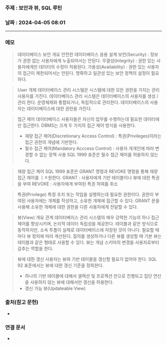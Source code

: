 ### 주제 : 보안과 뷰, SQL 루틴

### 날짜 : 2024-04-05 08:01
----
### 메모
> 데이터베이스 보안 개요
> 안전한 데이터베이스 응용 설계
> 보안(Security) : 정보가 권한 없는 사용자에게 누출되어서는 안된다.
> 무결성(Integrity) : 권한 있는 사용자에게만 데이터의 수정이 허용된다.
> 가용성(Availability) : 권한 있는 사용자의 접근이 제한되어서는 안된다.
> 명확하고 일관성 있는 보안 정책의 설정이 필요하다.

> User 개체
> 데이터베이스 관리 시스템은 시스템에 대한 모든 권한을 가지는 관리 사용자를 가진다.
> 데이터베이스 관리 시스템은 데이터베이스의 사용자를 생성 / 관리 한다.
> 운영체제와 통합되거나, 독립적으로 관리한다.
> 데이터베이스의 사용자는 데이터베이스에 대한 권한을 가진다.

> 접근 제어
> 데이터베이스 사용자들은 자신의 업무를 수행하는데 필요한 데이터에만 접근한다.
> DBMS는 크게 두 가지의 접근 제어 방식을 사용한다.
> 	- 재량 접근 제어(Discretionary Access Control) : 특권(Privileges)이라는 접근 권한의 개념에 기반한다.
> 	- 필수 접근 제어(Mandatory Acccess Control) : 사용자 개개인에 따라 변경할 수 없는 정책 사용
> SQL 1999 표준은 필수 접근 제어를 허용하지 않는다.

> 재량 접근 제어
> SQL 1999 표준은 GRANT 명령과 REVOKE 명령을 통해 재량 접근 제어를 ㅣㅈ원한다.
> GRANT : 사용자에게 기반 테이블이나 뷰에 대한 특권을 부여
> REVOKE : 사용자에게 부여된 특권 허여를 취소

> 특권(Privilege)
> 특정 조치 또는 작업을 실행하는데 필요한 권한이다.
> 권한이 부여된 사용자에는 개체를 작성하고, 소유한 개체에 접근할 수 있다. 
> GRANT 문을 사용해  소유한 개체에 대한 권한을 다른 사용자에게 전달할 수 있다.

> 뷰(View) 개요
> 관계 데이터베이스 관리 시스템의 매우 강력한 기능의 하나
> 접근 제어를 향상시키며, 논리적 데이터 독립성을 제공한다.
> 테이블과 같은 방식으로 동작하지만, 소속 투플이 실제로 데이터베이스에 저장된 것이 아니다.
> 필요할 때 마다 뷰 정의에 따라 계산된다.
> 질의를 생성하거나 다른 뷰를 생성할 때 기본 뷰는 테이블과 같은 형태로 사용할 수 있다.
> 뷰는 개념 스키마의 변경을 사용자로부터 감추는 역할을 한다.

> 뷰에 대한 갱신
> 사용자는 뷰와 기반 테이블을 갱신할 필요가 없어야 한다.
> SQL 92 표준에서는 뷰에 대한 갱신 기준을 정희한다.
> 	- 하나의 기반 테이블에 대해서 셀렉션 및 프로젝션 만으로 진행되고 집단 연산을 사용하지 않는 뷰에 대해서만 갱신을 허용한다.
> 	- 갱신 가능 뷰(Updateable View)

> 

### 출처(참고 문헌)
-

### 연결 문서
-
